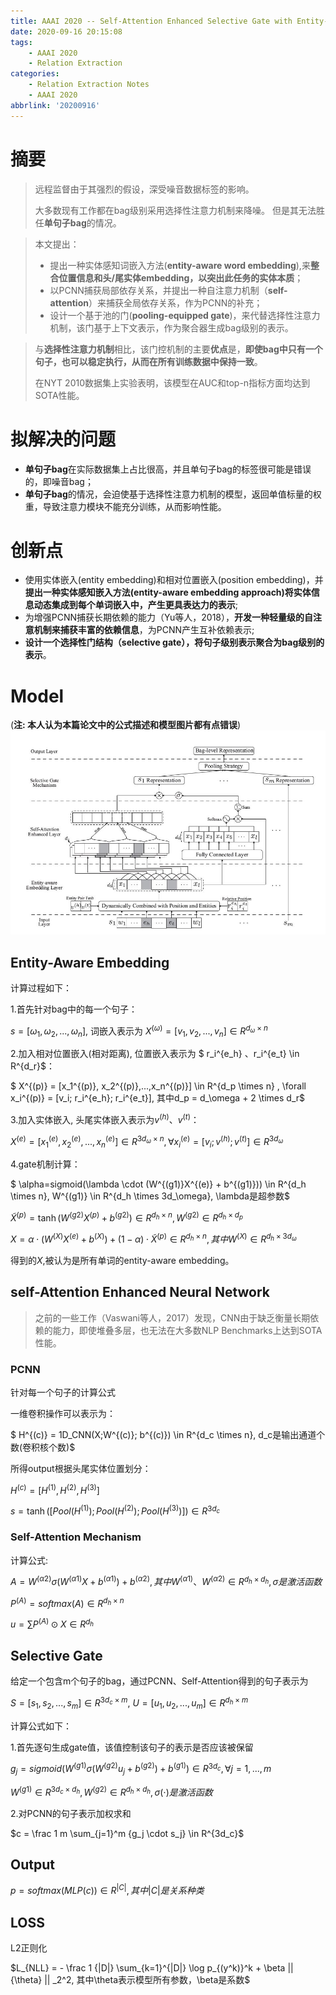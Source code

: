 ```yaml
---
title: AAAI 2020 -- Self-Attention Enhanced Selective Gate with Entity-Aware Embedding for Distantly Supervised Relation Extraction
date: 2020-09-16 20:15:08
tags: 
	- AAAI 2020
	- Relation Extraction
categories: 
	- Relation Extraction Notes
	- AAAI 2020
abbrlink: '20200916'
---
```


# 摘要

> 远程监督由于其强烈的假设，深受噪音数据标签的影响。
>
> 大多数现有工作都在bag级别采用选择性注意力机制来降噪。
但是其无法胜任**单句子bag**的情况。

>本文提出：
> * 提出一种实体感知词嵌入方法(**entity-aware word embedding**),来**整合位置信息和头/尾实体embedding，以突出此任务的实体本质**； 
> * 以PCNN捕获局部依存关系，并提出一种自注意力机制（**self-attention**）来捕获全局依存关系，作为PCNN的补充； 
> * 设计一个基于池的门(**pooling-equipped gate**)，来代替选择性注意力机制，该门基于上下文表示，作为聚合器生成bag级别的表示。

> 与**选择性注意力机制**相比，该门控机制的主要**优点**是，**即使bag中只有一个句子，也可以稳定执行，从而在所有训练数据中保持一致**。
>
> 在NYT 2010数据集上实验表明，该模型在AUC和top-n指标方面均达到SOTA性能。


# 拟解决的问题

* **单句子bag**在实际数据集上占比很高，并且单句子bag的标签很可能是错误的，即噪音bag；
* **单句子bag**的情况，会迫使基于选择性注意力机制的模型，返回单值标量的权重，导致注意力模块不能充分训练，从而影响性能。

# 创新点

* 使用实体嵌入(entity embedding)和相对位置嵌入(position embedding)，并**提出一种实体感知嵌入方法(entity-aware embedding approach)将实体信息动态集成到每个单词嵌入中，产生更具表达力的表示**; 
* 为增强PCNN捕获长期依赖的能力（Yu等人，2018），**开发一种轻量级的自注意机制来捕获丰富的依赖信息**，为PCNN产生互补依赖表示;
* **设计一个选择性门结构（selective gate），将句子级别表示聚合为bag级别的表示**。

# Model

(**注: 本人认为本篇论文中的公式描述和模型图片都有点错误**)
![结构图](AAAI-2020-Self-Attention-Enhanced-Selective-Gate-with-Entity-Aware-Embedding-for-Distantly-Supervised-Relation-Extraction/model.jpg)

## Entity-Aware Embedding

计算过程如下：

1.首先针对bag中的每一个句子：

$s= [\omega_1,\omega_2,...,\omega_n]$, 词嵌入表示为 $X^{(\omega)} = [v_1,v_2,...,v_n] \in R^{d_\omega \times n}$

2.加入相对位置嵌入(相对距离), 位置嵌入表示为 $ r_i^{e_h} 、r_i^{e_t} \in R^{d_r}$：

$ X^{(p)} = [x_1^{(p)}, x_2^{(p)},...,x_n^{(p)}] \in R^{d_p \times n} , \forall x_i^{(p)} = [v_i; r_i^{e_h}; r_i^{e_t}], 其中d_p = d_\omega + 2 \times d_r$

3.加入实体嵌入, 头尾实体嵌入表示为$v^{(h)}、v^{(t)}$：

$X^{(e)} = [x_1^{(e)}, x_2^{(e)},...,x_n^{(e)}] \in R^{3d_\omega \times n}, \forall x_i^{(e)} = [v_i; v^{(h)};v^{(t)}] \in R^{3d_\omega}$

4.gate机制计算：

$ \alpha=sigmoid(\lambda \cdot (W^{(g1)}X^{(e)} + b^{(g1)})) \in R^{d_h \times n}, W^{(g1)} \in R^{d_h \times 3d_\omega},  \lambda是超参数$

$\tilde{X}^{(p)} = \tanh(W^{(g2)}X^{(p)} + b^{(g2)}) \in R^{d_h \times n}, W^{(g2)} \in R^{d_h \times d_p}$

$X =\alpha \cdot (W^{(X)} X^{(e)}+ b^{(X)}) + (1-\alpha) \cdot \tilde X ^{(p)} \in R^{d_h \times n}, 其中W^{(X)} \in R^{d_h \times 3d_\omega}$

得到的$X$,被认为是所有单词的entity-aware embedding。

## self-Attention Enhanced Neural Network

> 之前的一些工作（Vaswani等人，2017）发现，CNN由于缺乏衡量长期依赖的能力，即使堆叠多层，也无法在大多数NLP Benchmarks上达到SOTA性能。

### PCNN

针对每一个句子的计算公式

一维卷积操作可以表示为：

$ H^{(c)} = 1D\_CNN(X;W^{(c)}; b^{(c)}) \in R^{d_c \times n}, d_c是输出通道个数(卷积核个数)$

所得output根据头尾实体位置划分：

$H^{(c)} = [H^{(1)},H^{(2)},H^{(3)}]$

$s = \tanh([Pool(H^{(1)}); Pool(H^{(2)}); Pool(H^{(3)})]) \in R^{3d_c}$

### Self-Attention Mechanism

计算公式:

$A = W^{(\alpha2)} \sigma(W^{(\alpha1)}X + b^{(\alpha1)}) + b^{(\alpha2)}, 其中W^{(\alpha1)}、W^{(\alpha2)} \in R^{d_h \times d_h}, \sigma 是激活函数$ 

$P^{(A)} = softmax(A) \in R^{d_h \times n}$

$u = \sum P^{(A)} \odot X \in R^{d_h}$

## Selective Gate

给定一个包含m个句子的bag，通过PCNN、Self-Attention得到的句子表示为

$S = [s_1,s_2,...,s_m] \in R^{3d_c \times m}$, $U = [u_1,u_2,...,u_m] \in R^{d_h \times m}$

计算公式如下：

1.首先逐句生成gate值，该值控制该句子的表示是否应该被保留

$g_j = sigmoid(W^{(g1)} \sigma(W^{(g2)}u_j + b^{(g2)}) + b^{(g1)}) \in R^{3d_c}, \forall j=1,...,m$

$W^{(g1)} \in R^{3d_c \times d_h}, W^{(g2)} \in R^{d_h \times d_h} , \sigma(\cdot)是激活函数$

2.对PCNN的句子表示加权求和

$c = \frac 1 m \sum_{j=1}^m {g_j \cdot s_j} \in R^{3d_c}$

## Output

$p = softmax(MLP(c)) \in R^{|C|}, 其中|C|是关系种类$ 

## LOSS

L2正则化

$L_{NLL} = - \frac 1 {|D|} \sum_{k=1}^{|D|} \log p_{(y^k)}^k + \beta  || {\theta} || _2^2, 其中\theta表示模型所有参数，\beta是系数$
























